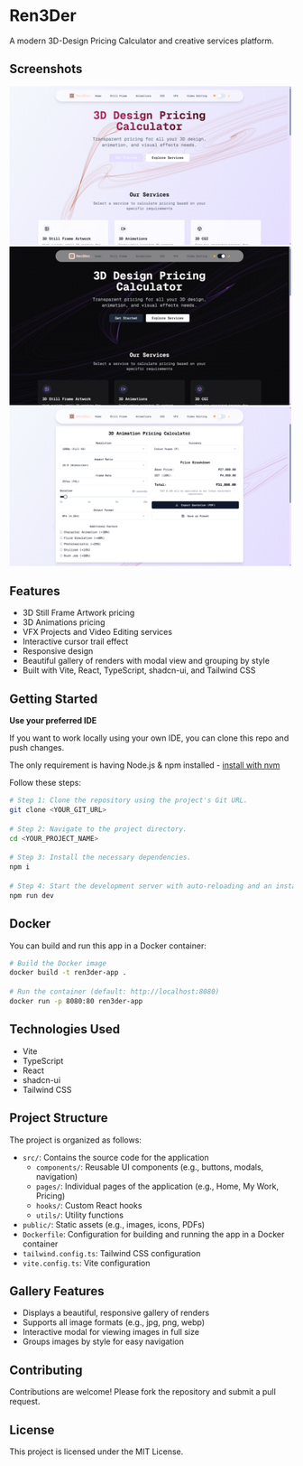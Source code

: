 # Ren3Der

A modern 3D-Design Pricing Calculator and creative services platform.

## Screenshots

<!-- Adjust width as needed (e.g., 500px) -->
<img src="public/screenshot-1.png" alt="Home Page" width="500"/>
<img src="public/screenshot-3.png" alt="Home Page (Dark-Mode)" width="500"/>
<img src="public/screenshot-2.png" alt="Pricing Calculator" width="500"/>

## Features
- 3D Still Frame Artwork pricing
- 3D Animations pricing
- VFX Projects and Video Editing services
- Interactive cursor trail effect
- Responsive design
- Beautiful gallery of renders with modal view and grouping by style
- Built with Vite, React, TypeScript, shadcn-ui, and Tailwind CSS

## Getting Started

**Use your preferred IDE**

If you want to work locally using your own IDE, you can clone this repo and push changes.

The only requirement is having Node.js & npm installed - [install with nvm](https://github.com/nvm-sh/nvm#installing-and-updating)

Follow these steps:

```sh
# Step 1: Clone the repository using the project's Git URL.
git clone <YOUR_GIT_URL>

# Step 2: Navigate to the project directory.
cd <YOUR_PROJECT_NAME>

# Step 3: Install the necessary dependencies.
npm i

# Step 4: Start the development server with auto-reloading and an instant preview.
npm run dev
```

## Docker

You can build and run this app in a Docker container:

```sh
# Build the Docker image
docker build -t ren3der-app .

# Run the container (default: http://localhost:8080)
docker run -p 8080:80 ren3der-app
```

## Technologies Used
- Vite
- TypeScript
- React
- shadcn-ui
- Tailwind CSS

## Project Structure

The project is organized as follows:
- `src/`: Contains the source code for the application
  - `components/`: Reusable UI components (e.g., buttons, modals, navigation)
  - `pages/`: Individual pages of the application (e.g., Home, My Work, Pricing)
  - `hooks/`: Custom React hooks
  - `utils/`: Utility functions
- `public/`: Static assets (e.g., images, icons, PDFs)
- `Dockerfile`: Configuration for building and running the app in a Docker container
- `tailwind.config.ts`: Tailwind CSS configuration
- `vite.config.ts`: Vite configuration

## Gallery Features
- Displays a beautiful, responsive gallery of renders
- Supports all image formats (e.g., jpg, png, webp)
- Interactive modal for viewing images in full size
- Groups images by style for easy navigation

## Contributing

Contributions are welcome! Please fork the repository and submit a pull request.

## License

This project is licensed under the MIT License.